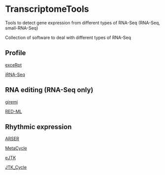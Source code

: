 # TranscriptomeTools
Tools to detect gene expression from different types of RNA-Seq (RNA-Seq, small-RNA-Seq)

Collection of software to deal with different types of RNA-Seq

## Profile
[exceRpt](https://rkitchen.github.io/exceRpt/) 

[iRNA-Seq](http://www.sdu.dk/en/om_sdu/institutter_centre/bmb_biokemi_og_molekylaer_biologi/forskning/forskningsgrupper/functionalgenomics/tools) 

## RNA editing (RNA-Seq only)
[giremi](https://github.com/zhqingit/giremi)

[RED-ML](https://github.com/BGIRED/RED-ML)

## Rhythmic expression
[ARSER](https://github.com/cauyrd/ARSER) 

[MetaCycle](https://github.com/gangwug/MetaCycle) 

[eJTK](https://github.com/alanlhutchison/empirical-JTK_CYCLE-with-asymmetry) 

[JTK_Cycle](http://www.openwetware.org/wiki/HughesLab:JTK_Cycle) 

